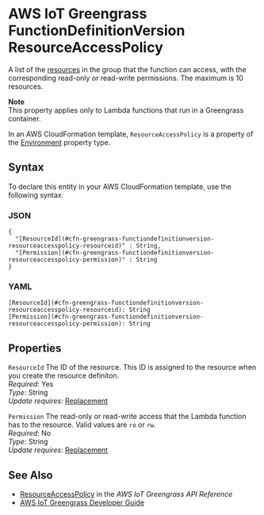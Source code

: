# AWS IoT Greengrass FunctionDefinitionVersion ResourceAccessPolicy<a name="aws-properties-greengrass-functiondefinitionversion-resourceaccesspolicy"></a>

<a name="aws-properties-greengrass-functiondefinitionversion-resourceaccesspolicy-description"></a>A list of the [resources](aws-properties-greengrass-resourcedefinitionversion-resourceinstance.md) in the group that the function can access, with the corresponding read\-only or read\-write permissions\. The maximum is 10 resources\.

**Note**  
This property applies only to Lambda functions that run in a Greengrass container\.

<a name="aws-properties-greengrass-functiondefinitionversion-resourceaccesspolicy-inheritance"></a> In an AWS CloudFormation template, `ResourceAccessPolicy` is a property of the [Environment](aws-properties-greengrass-functiondefinitionversion-environment.md) property type\.

## Syntax<a name="aws-properties-greengrass-functiondefinitionversion-resourceaccesspolicy-syntax"></a>

To declare this entity in your AWS CloudFormation template, use the following syntax:

### JSON<a name="aws-properties-greengrass-functiondefinitionversion-resourceaccesspolicy-syntax.json"></a>

```
{
  "[ResourceId](#cfn-greengrass-functiondefinitionversion-resourceaccesspolicy-resourceid)" : String,
  "[Permission](#cfn-greengrass-functiondefinitionversion-resourceaccesspolicy-permission)" : String
}
```

### YAML<a name="aws-properties-greengrass-functiondefinitionversion-resourceaccesspolicy-syntax.yaml"></a>

```
[ResourceId](#cfn-greengrass-functiondefinitionversion-resourceaccesspolicy-resourceid): String
[Permission](#cfn-greengrass-functiondefinitionversion-resourceaccesspolicy-permission): String
```

## Properties<a name="aws-properties-greengrass-functiondefinitionversion-resourceaccesspolicy-properties"></a>

`ResourceId`  <a name="cfn-greengrass-functiondefinitionversion-resourceaccesspolicy-resourceid"></a>
The ID of the resource\. This ID is assigned to the resource when you create the resource definiton\.  
 *Required*: Yes  
 *Type*: String  
 *Update requires*: [Replacement](using-cfn-updating-stacks-update-behaviors.md#update-replacement) 

`Permission`  <a name="cfn-greengrass-functiondefinitionversion-resourceaccesspolicy-permission"></a>
The read\-only or read\-write access that the Lambda function has to the resource\. Valid values are `ro` or `rw`\.  
 *Required*: No  
 *Type*: String  
 *Update requires*: [Replacement](using-cfn-updating-stacks-update-behaviors.md#update-replacement) 

## See Also<a name="aws-properties-greengrass-functiondefinitionversion-resourceaccesspolicy-seealso"></a>
+ [ResourceAccessPolicy](https://docs.aws.amazon.com/greengrass/latest/apireference/definitions-resourceaccesspolicy.html) in the *AWS IoT Greengrass API Reference*
+ [AWS IoT Greengrass Developer Guide](https://docs.aws.amazon.com/greengrass/latest/developerguide/)